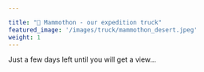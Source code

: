 ```yaml
---

title: "🦣 Mammothon - our expedition truck"
featured_image: '/images/truck/mammothon_desert.jpeg'
weight: 1
---
```

Just a few days left until you will get a view...
